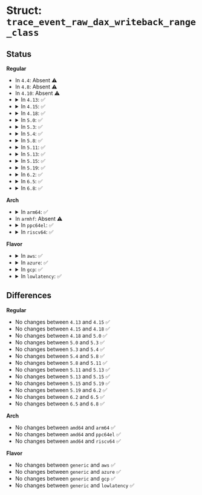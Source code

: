 # Struct: <code>trace_event_raw_dax_writeback_range_class</code>

## Status
<b>Regular</b>
<ul>
<li>
In <code>4.4</code>: Absent ⚠️
</li>
<li>
In <code>4.8</code>: Absent ⚠️
</li>
<li>
In <code>4.10</code>: Absent ⚠️
</li>
<li>
<details>
<summary>In <code>4.13</code>: ✅</summary>

```c
struct trace_event_raw_dax_writeback_range_class {
    struct trace_entry ent;
    long unsigned int ino;
    long unsigned int start_index;
    long unsigned int end_index;
    dev_t dev;
    char __data[0];
};
```
</details>
</li>
<li>
<details>
<summary>In <code>4.15</code>: ✅</summary>

```c
struct trace_event_raw_dax_writeback_range_class {
    struct trace_entry ent;
    long unsigned int ino;
    long unsigned int start_index;
    long unsigned int end_index;
    dev_t dev;
    char __data[0];
};
```
</details>
</li>
<li>
<details>
<summary>In <code>4.18</code>: ✅</summary>

```c
struct trace_event_raw_dax_writeback_range_class {
    struct trace_entry ent;
    long unsigned int ino;
    long unsigned int start_index;
    long unsigned int end_index;
    dev_t dev;
    char __data[0];
};
```
</details>
</li>
<li>
<details>
<summary>In <code>5.0</code>: ✅</summary>

```c
struct trace_event_raw_dax_writeback_range_class {
    struct trace_entry ent;
    long unsigned int ino;
    long unsigned int start_index;
    long unsigned int end_index;
    dev_t dev;
    char __data[0];
};
```
</details>
</li>
<li>
<details>
<summary>In <code>5.3</code>: ✅</summary>

```c
struct trace_event_raw_dax_writeback_range_class {
    struct trace_entry ent;
    long unsigned int ino;
    long unsigned int start_index;
    long unsigned int end_index;
    dev_t dev;
    char __data[0];
};
```
</details>
</li>
<li>
<details>
<summary>In <code>5.4</code>: ✅</summary>

```c
struct trace_event_raw_dax_writeback_range_class {
    struct trace_entry ent;
    long unsigned int ino;
    long unsigned int start_index;
    long unsigned int end_index;
    dev_t dev;
    char __data[0];
};
```
</details>
</li>
<li>
<details>
<summary>In <code>5.8</code>: ✅</summary>

```c
struct trace_event_raw_dax_writeback_range_class {
    struct trace_entry ent;
    long unsigned int ino;
    long unsigned int start_index;
    long unsigned int end_index;
    dev_t dev;
    char __data[0];
};
```
</details>
</li>
<li>
<details>
<summary>In <code>5.11</code>: ✅</summary>

```c
struct trace_event_raw_dax_writeback_range_class {
    struct trace_entry ent;
    long unsigned int ino;
    long unsigned int start_index;
    long unsigned int end_index;
    dev_t dev;
    char __data[0];
};
```
</details>
</li>
<li>
<details>
<summary>In <code>5.13</code>: ✅</summary>

```c
struct trace_event_raw_dax_writeback_range_class {
    struct trace_entry ent;
    long unsigned int ino;
    long unsigned int start_index;
    long unsigned int end_index;
    dev_t dev;
    char __data[0];
};
```
</details>
</li>
<li>
<details>
<summary>In <code>5.15</code>: ✅</summary>

```c
struct trace_event_raw_dax_writeback_range_class {
    struct trace_entry ent;
    long unsigned int ino;
    long unsigned int start_index;
    long unsigned int end_index;
    dev_t dev;
    char __data[0];
};
```
</details>
</li>
<li>
<details>
<summary>In <code>5.19</code>: ✅</summary>

```c
struct trace_event_raw_dax_writeback_range_class {
    struct trace_entry ent;
    long unsigned int ino;
    long unsigned int start_index;
    long unsigned int end_index;
    dev_t dev;
    char __data[0];
};
```
</details>
</li>
<li>
<details>
<summary>In <code>6.2</code>: ✅</summary>

```c
struct trace_event_raw_dax_writeback_range_class {
    struct trace_entry ent;
    long unsigned int ino;
    long unsigned int start_index;
    long unsigned int end_index;
    dev_t dev;
    char __data[0];
};
```
</details>
</li>
<li>
<details>
<summary>In <code>6.5</code>: ✅</summary>

```c
struct trace_event_raw_dax_writeback_range_class {
    struct trace_entry ent;
    long unsigned int ino;
    long unsigned int start_index;
    long unsigned int end_index;
    dev_t dev;
    char __data[0];
};
```
</details>
</li>
<li>
<details>
<summary>In <code>6.8</code>: ✅</summary>

```c
struct trace_event_raw_dax_writeback_range_class {
    struct trace_entry ent;
    long unsigned int ino;
    long unsigned int start_index;
    long unsigned int end_index;
    dev_t dev;
    char __data[0];
};
```
</details>
</li>
</ul>
<b>Arch</b>
<ul>
<li>
<details>
<summary>In <code>arm64</code>: ✅</summary>

```c
struct trace_event_raw_dax_writeback_range_class {
    struct trace_entry ent;
    long unsigned int ino;
    long unsigned int start_index;
    long unsigned int end_index;
    dev_t dev;
    char __data[0];
};
```
</details>
</li>
<li>
In <code>armhf</code>: Absent ⚠️
</li>
<li>
<details>
<summary>In <code>ppc64el</code>: ✅</summary>

```c
struct trace_event_raw_dax_writeback_range_class {
    struct trace_entry ent;
    long unsigned int ino;
    long unsigned int start_index;
    long unsigned int end_index;
    dev_t dev;
    char __data[0];
};
```
</details>
</li>
<li>
<details>
<summary>In <code>riscv64</code>: ✅</summary>

```c
struct trace_event_raw_dax_writeback_range_class {
    struct trace_entry ent;
    long unsigned int ino;
    long unsigned int start_index;
    long unsigned int end_index;
    dev_t dev;
    char __data[0];
};
```
</details>
</li>
</ul>
<b>Flavor</b>
<ul>
<li>
<details>
<summary>In <code>aws</code>: ✅</summary>

```c
struct trace_event_raw_dax_writeback_range_class {
    struct trace_entry ent;
    long unsigned int ino;
    long unsigned int start_index;
    long unsigned int end_index;
    dev_t dev;
    char __data[0];
};
```
</details>
</li>
<li>
<details>
<summary>In <code>azure</code>: ✅</summary>

```c
struct trace_event_raw_dax_writeback_range_class {
    struct trace_entry ent;
    long unsigned int ino;
    long unsigned int start_index;
    long unsigned int end_index;
    dev_t dev;
    char __data[0];
};
```
</details>
</li>
<li>
<details>
<summary>In <code>gcp</code>: ✅</summary>

```c
struct trace_event_raw_dax_writeback_range_class {
    struct trace_entry ent;
    long unsigned int ino;
    long unsigned int start_index;
    long unsigned int end_index;
    dev_t dev;
    char __data[0];
};
```
</details>
</li>
<li>
<details>
<summary>In <code>lowlatency</code>: ✅</summary>

```c
struct trace_event_raw_dax_writeback_range_class {
    struct trace_entry ent;
    long unsigned int ino;
    long unsigned int start_index;
    long unsigned int end_index;
    dev_t dev;
    char __data[0];
};
```
</details>
</li>
</ul>

## Differences
<b>Regular</b>
<ul>
<li>
No changes between <code>4.13</code> and <code>4.15</code> ✅
</li>
<li>
No changes between <code>4.15</code> and <code>4.18</code> ✅
</li>
<li>
No changes between <code>4.18</code> and <code>5.0</code> ✅
</li>
<li>
No changes between <code>5.0</code> and <code>5.3</code> ✅
</li>
<li>
No changes between <code>5.3</code> and <code>5.4</code> ✅
</li>
<li>
No changes between <code>5.4</code> and <code>5.8</code> ✅
</li>
<li>
No changes between <code>5.8</code> and <code>5.11</code> ✅
</li>
<li>
No changes between <code>5.11</code> and <code>5.13</code> ✅
</li>
<li>
No changes between <code>5.13</code> and <code>5.15</code> ✅
</li>
<li>
No changes between <code>5.15</code> and <code>5.19</code> ✅
</li>
<li>
No changes between <code>5.19</code> and <code>6.2</code> ✅
</li>
<li>
No changes between <code>6.2</code> and <code>6.5</code> ✅
</li>
<li>
No changes between <code>6.5</code> and <code>6.8</code> ✅
</li>
</ul>
<b>Arch</b>
<ul>
<li>
No changes between <code>amd64</code> and <code>arm64</code> ✅
</li>
<li>
No changes between <code>amd64</code> and <code>ppc64el</code> ✅
</li>
<li>
No changes between <code>amd64</code> and <code>riscv64</code> ✅
</li>
</ul>
<b>Flavor</b>
<ul>
<li>
No changes between <code>generic</code> and <code>aws</code> ✅
</li>
<li>
No changes between <code>generic</code> and <code>azure</code> ✅
</li>
<li>
No changes between <code>generic</code> and <code>gcp</code> ✅
</li>
<li>
No changes between <code>generic</code> and <code>lowlatency</code> ✅
</li>
</ul>

